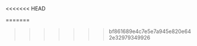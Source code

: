 <!--ts-->


<!-- Created by https://github.com/ekalinin/github-markdown-toc -->
<<<<<<< HEAD
<!-- Added by: kuanhsiaokuo, at: Sat Jun 18 00:28:05 CST 2022 -->
=======
<!-- Added by: runner, at: Fri Jun 17 16:18:20 UTC 2022 -->
>>>>>>> bf861689e4c7e5e7a945e820e642e32979349926

<!--te-->